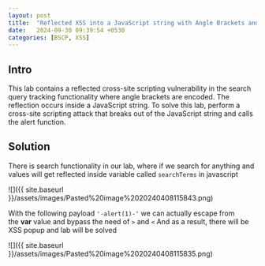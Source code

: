 ```yaml
---
layout: post
title:  "Reflected XSS into a JavaScript string with Angle Brackets and HTML encoded"
date:   2024-09-30 09:39:54 +0530
categories: [BSCP, XSS]
---
```


  

## Intro

This lab contains a reflected cross-site scripting vulnerability in the search query tracking functionality where angle brackets are encoded. The reflection occurs inside a JavaScript string. To solve this lab, perform a cross-site scripting attack that breaks out of the JavaScript string and calls the alert function.



## Solution

There is search functionality in our lab, where if we search for anything and values will get reflected inside variable called `searchTerms` in javascript

  

![]({{ site.baseurl }}/assets/images/Pasted%20image%2020240408115843.png)  

  

With the following payload `'-alert(1)-'` we can actually escape from the **var** value and bypass the need of `>` and `<` And as a result, there will be XSS popup and lab will be solved

  

![]({{ site.baseurl }}/assets/images/Pasted%20image%2020240408115835.png)